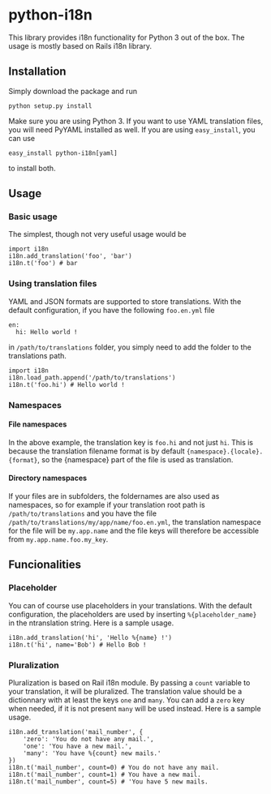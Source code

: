 # python-i18n

This library provides i18n functionality for Python 3 out of the box. The usage is mostly based on Rails i18n library.

## Installation

Simply download the package and run

    python setup.py install

Make sure you are using Python 3. If you want to use YAML translation files, you will need PyYAML installed as well. If you are using `easy_install`, you can use

    easy_install python-i18n[yaml]

to install both.

## Usage
### Basic usage

The simplest, though not very useful usage would be

    import i18n
    i18n.add_translation('foo', 'bar')
    i18n.t('foo') # bar

### Using translation files

YAML and JSON formats are supported to store translations. With the default configuration, if you have the following `foo.en.yml` file

    en:
      hi: Hello world !

in `/path/to/translations` folder, you simply need to add the folder to the translations path.

    import i18n
    i18n.load_path.append('/path/to/translations')
    i18n.t('foo.hi') # Hello world !

### Namespaces

#### File namespaces
In the above example, the translation key is `foo.hi` and not just `hi`. This is because the translation filename format is by default `{namespace}.{locale}.{format}`, so the {namespace} part of the file is used as translation.

#### Directory namespaces
If your files are in subfolders, the foldernames are also used as namespaces, so for example if your translation root path is `/path/to/translations` and you have the file `/path/to/translations/my/app/name/foo.en.yml`, the translation namespace for the file will be `my.app.name` and the file keys will therefore be accessible from `my.app.name.foo.my_key`.

## Funcionalities
### Placeholder

You can of course use placeholders in your translations. With the default configuration, the placeholders are used by inserting `%{placeholder_name}` in the ntranslation string. Here is a sample usage.

    i18n.add_translation('hi', 'Hello %{name} !')
    i18n.t('hi', name='Bob') # Hello Bob !

### Pluralization

Pluralization is based on Rail i18n module. By passing a `count` variable to your translation, it will be pluralized. The translation value should be a dictionnary with at least the keys `one` and `many`. You can add a `zero` key when needed, if it is not present `many` will be used instead. Here is a sample usage.

    i18n.add_translation('mail_number', {
        'zero': 'You do not have any mail.',
        'one': 'You have a new mail.',
        'many': 'You have %{count} new mails.'
    })
    i18n.t('mail_number', count=0) # You do not have any mail.
    i18n.t('mail_number', count=1) # You have a new mail.
    i18n.t('mail_number', count=5) # 'You have 5 new mails.
